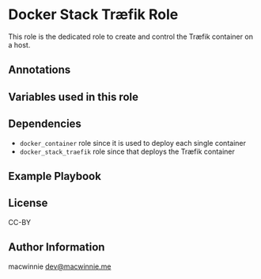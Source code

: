 # Docker Stack Træfik Role

This role is the dedicated role to create and control the Træfik container
on a host.

## Annotations

## Variables used in this role

## Dependencies

* `docker_container` role since it is used to deploy each single container
* `docker_stack_traefik` role since that deploys the Træfik container

## Example Playbook

## License

CC-BY

## Author Information

macwinnie <dev@macwinnie.me>

